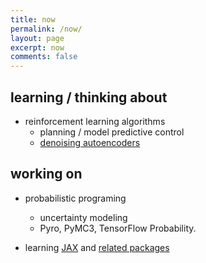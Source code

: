 ```yaml
---
title: now
permalink: /now/
layout: page
excerpt: now
comments: false
---
```



## learning / thinking about
- reinforcement learning algorithms
    - planning / model predictive control
    - [denoising autoencoders](https://arxiv.org/abs/1903.11981)

## working on
- probabilistic programing
    - uncertainty modeling
    - Pyro, PyMC3, TensorFlow Probability.

- learning [JAX](https://github.com/google/jax) and [related packages](https://deepmind.com/blog/article/using-jax-to-accelerate-our-research)
 